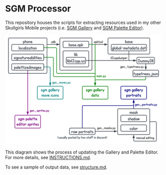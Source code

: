 # SGM Processor

This repository houses the scripts for extracting resources used in my other Skullgirls Mobile projects (i.e. [SGM Gallery](https://github.com/Krazete/sgm) and [SGM Palette Editor](https://github.com/Krazete/sgmpalette)).

![sgmprocessor chart](chart.svg "Made with Lucidchart")

This diagram shows the process of updating the Gallery and Palette Editor. For more details, see [INSTRUCTIONS.md](INSTRUCTIONS.md).

To see a sample of output data, see [structure.md](structure.md).
